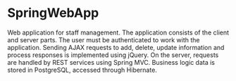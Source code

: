 # SpringWebApp

Web application for staff management. The application consists of the client and server parts. The user must be authenticated to work with the application.  Sending AJAX requests to add, delete, update information and process responses is implemented using jQuery. On the server, requests are handled by REST services using Spring MVC. Business logic data is stored in PostgreSQL, accessed through Hibernate.
